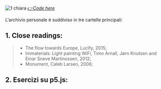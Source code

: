 ![1 chiara](https://user-images.githubusercontent.com/67184943/168162209-c6ea4400-3a83-4b5b-8951-d0279eb8d920.png) 
[:point_right:*Code here*](https://editor.p5js.org/guiduc/full/D59d-Etgf)

L'archivio personale è suddiviso in tre cartelle principali:

## 1. Close readings:
> - The flow towards Europe, Lucify, 2015;
> - Immaterials: Light painting WiFi, Timo Arnall, Jørn Knutsen and Einar Sneve Martinussen, 2012;
> - Monument, Caleb Larsen, 2006;

## 2. Esercizi su p5.js:

